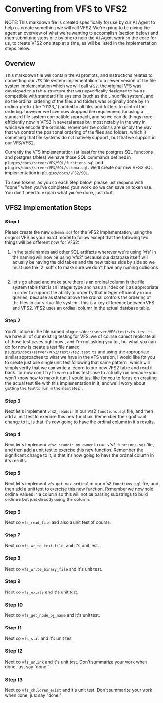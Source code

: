 # Converting from VFS to VFS2

NOTE: This markdown file is created specifically for use by our AI Agent to help us create something we will call VFS2. We're going to be giving the agent an overview of what we're wanting to accomplish (section below) and then submitting steps one by one to help the AI Agent work on the code for us, to create VFS2 one step at a time, as will be listed in the implementation steps below. 

## Overview

This markdown file will contain the AI prompts, and instructions related to converting our `VFS` file system implementation to a newer version of the file system implementation which we will call `VFS2`. the original VFS was developed to a table structure that was specifically designed to be as compatible with standard file systems (such as the Linux file system), and so the ordinal ordering of the files and folders was originally done by an ordinal prefix (like "0123_") added to all files and folders to control the ordering. however we have now dropped the requirement for using a standard file system compatible approach, and so we can do things more efficiently now in VFS2 in several areas but most notably in the way in which we encode the ordinals. remember the ordinals are simply the way that we control the positional ordering of the files and folders, which is something that file systems do not natively support , but that we support in our VFS/VFS2.

Currently the VFS implementation (at least for the postgres SQL functions and postgres tables) we have those SQL commands defined in `plugins/docs/server/VFS/SQL/functions.sql` and `plugins/docs/server/VFS/SQL/schema.sql`. We'll create our new VFS2 SQL implementation in `plugins/docs/VFS2/SQL`.

To save tokens, as you do each Step below, please just respond with "done." when you've completed your work, so we can save on token use. You don't need to explain what you've done, just do it.

## VFS2 Implementation Steps

### Step 1

Please create the new `schema.sql` for the VFS2 implementation, using the original VFS as your exact model to follow except that the following two things will be different now for VFS2:

1) in the table names and other SQL artifacts wherever we're using 'vfs' in the naming will now be using 'vfs2' because our database itself will actually be having the old tables and the new tables side by side so we must use the '2' suffix to make sure we don't have any naming collisions .

2) let's go ahead and make sure there is an ordinal column in the file system table that is an integer type and has an index on it as appropriate in order to support the ability to order by that integer efficiently in our queries, because as stated above the ordinal controls the ordering of the files in our virtual file system . this is a key difference between VFS and VFS2. VFS2 uses an ordinal column in the actual database table.

### Step 2

You'll notice in the file named `plugins/docs/server/VFS/test/vfs.test.ts` we have all of our existing testing for VFS. we of course cannot replicate all of those test cases right now , and I'm not asking you to , but what you can do for now is create a test file named `plugins/docs/server/VFS2/test/vfs2.test.ts` and using the appropriate similar approaches to what we have in the VFS version, I would like for you to create just one single unit test following that same pattern , which will simply verify that we can write a record to our new VFS2 table and read it back. for now don't try to wire up this test case to actually run because you won't know how to make it run, I would just like for you to focus on creating the actual test file with this implementation in it, and we'll worry about getting the test to run in the next step . 

### Step 3

Next let's implement `vfs2_readdir` in our vfs2 `functions.sql` file, and then add a unit test to exercise this new function. Remember the significant change to it, is that it's now going to have the ordinal column in it's results.

### Step 4

Next let's implement `vfs2_readdir_by_owner` in our vfs2 `functions.sql` file, and then add a unit test to exercise this new function. Remember the significant change to it, is that it's now going to have the ordinal column in it's results.

### Step 5

Next let's implement `vfs_get_max_ordinal` in our vfs2 `functions.sql` file, and then add a unit test to exercise this new function. Remember we now hold ordinal values in a column so this will not be parsing substrings to build ordinals but just directly using the column.

### Step 6

Next do `vfs_read_file` and also a unit test of course. 

### Step 7

Next do `vfs_write_text_file`, and it's unit test.

### Step 8

Next do `vfs_write_binary_file` and it's unit test. 

### Step 9

Next do `vfs_exists` and it's unit test. 

### Step 10

Next do `vfs_get_node_by_name` and it's unit test.

### Step 11

Next do `vfs_stat` and it's unit test.

### Step 12

Next do `vfs_unlink` and it's unit test. Don't summarize your work when done, just say "done."

### Step 13

Next do `vfs_children_exist` and it's unit test. Don't summarize your work when done, just say "done."
